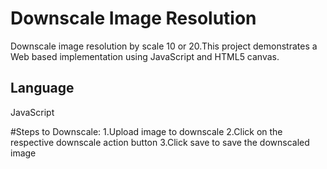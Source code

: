 # Downscale Image Resolution
Downscale image resolution by scale 10 or 20.This project demonstrates a Web based implementation using JavaScript and HTML5 canvas.

## Language 
  JavaScript

#Steps to Downscale:
1.Upload image to downscale
2.Click on the respective downscale action button
3.Click save to save the downscaled image

